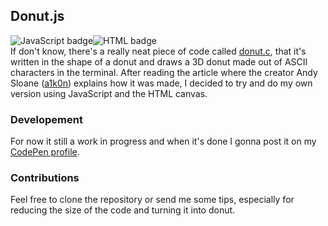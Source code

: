 ## Donut.js
![JavaScript badge](https://shields.io/badge/JavaScript-white?logo=javascript&logoColor=black&labelColor=f0db4f)![HTML badge](https://shields.io/badge/HTML-white?logo=html5&logoColor=white&labelColor=f06529)   
If don't know, there's a really neat piece of code called [donut.c](https://www.a1k0n.net/2011/07/20/donut-math.html), that it's written in the shape of a donut and draws a 3D donut made out of ASCII characters in the terminal.
After reading the article where the creator Andy Sloane ([a1k0n](https://github.com/a1k0n)) explains how it was made, I decided to try and do my own version using JavaScript and the HTML canvas.
### Developement
For now it still a work in progress and when it's done I gonna post it on my [CodePen profile](https://codepen.io/Pikachurin).
### Contributions
Feel free to clone the repository or send me some tips, especially for reducing the size of the code and turning it into donut.
